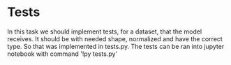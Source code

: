 # Tests
In this task we should implement tests, for a dataset, that the model receives. It should be with needed shape, normalized and have the correct type. So that was implemented in tests.py.
The tests can be ran into jupyter notebook with command '!py tests.py'
